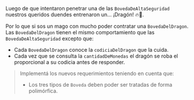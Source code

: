 Luego de que intentaron penetrar una de las `BovedaDeAltaSeguridad` nuestros queridos duendes entrenaron un... ¡Dragón! :fire::snake:. 

Por lo que si sos un mago con mucho poder contratar una `BovedaDelDragon`.
Las `BovedaDelDragon` tienen el mismo comportamiento que las `BovedaDeAltaSeguridad` excepto que:

* Cada `BovedaDelDragon` conoce la `codiciaDelDragon` que la cuida.
* Cada vez que se consulta la `cantidadDeMonedas` el dragón se roba el proporcional a su codicia antes de responder.

> Implementá los nuevos requerimientos teniendo en cuenta que:
>
> * Los tres tipos de `Boveda` deben poder ser tratadas de forma polimórfica.

